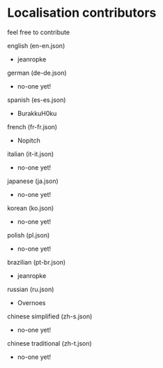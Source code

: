 # Localisation contributors

feel free to contribute

english (en-en.json)
  - jeanropke 
  
german (de-de.json)
  - no-one yet!
    
spanish (es-es.json)
  - BurakkuH0ku
    
french (fr-fr.json)
  - Nopitch
  
italian (it-it.json)
- no-one yet!

japanese (ja.json)
  - no-one yet!
  
korean (ko.json)
  - no-one yet!
  
polish (pl.json)
  - no-one yet!
  
brazilian (pt-br.json)
  - jeanropke
  
russian (ru.json)
  - Overnoes
   
chinese simplified (zh-s.json)
  - no-one yet!
   
chinese traditional (zh-t.json)
  - no-one yet!
   
